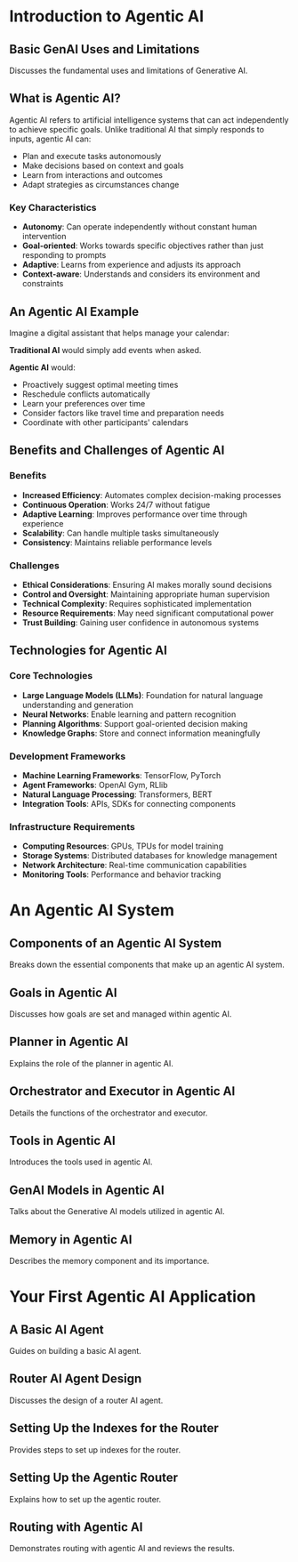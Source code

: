 # Introduction to Agentic AI

## Basic GenAI Uses and Limitations
Discusses the fundamental uses and limitations of Generative AI.

## What is Agentic AI?
Agentic AI refers to artificial intelligence systems that can act independently to achieve specific goals. Unlike traditional AI that simply responds to inputs, agentic AI can:

- Plan and execute tasks autonomously
- Make decisions based on context and goals
- Learn from interactions and outcomes
- Adapt strategies as circumstances change

### Key Characteristics
- **Autonomy**: Can operate independently without constant human intervention
- **Goal-oriented**: Works towards specific objectives rather than just responding to prompts
- **Adaptive**: Learns from experience and adjusts its approach
- **Context-aware**: Understands and considers its environment and constraints

## An Agentic AI Example
Imagine a digital assistant that helps manage your calendar:

**Traditional AI** would simply add events when asked.

**Agentic AI** would:
- Proactively suggest optimal meeting times
- Reschedule conflicts automatically
- Learn your preferences over time
- Consider factors like travel time and preparation needs
- Coordinate with other participants' calendars

## Benefits and Challenges of Agentic AI

### Benefits
- **Increased Efficiency**: Automates complex decision-making processes
- **Continuous Operation**: Works 24/7 without fatigue
- **Adaptive Learning**: Improves performance over time through experience
- **Scalability**: Can handle multiple tasks simultaneously
- **Consistency**: Maintains reliable performance levels

### Challenges
- **Ethical Considerations**: Ensuring AI makes morally sound decisions
- **Control and Oversight**: Maintaining appropriate human supervision
- **Technical Complexity**: Requires sophisticated implementation
- **Resource Requirements**: May need significant computational power
- **Trust Building**: Gaining user confidence in autonomous systems

## Technologies for Agentic AI

### Core Technologies
- **Large Language Models (LLMs)**: Foundation for natural language understanding and generation
- **Neural Networks**: Enable learning and pattern recognition
- **Planning Algorithms**: Support goal-oriented decision making
- **Knowledge Graphs**: Store and connect information meaningfully

### Development Frameworks
- **Machine Learning Frameworks**: TensorFlow, PyTorch
- **Agent Frameworks**: OpenAI Gym, RLlib
- **Natural Language Processing**: Transformers, BERT
- **Integration Tools**: APIs, SDKs for connecting components

### Infrastructure Requirements
- **Computing Resources**: GPUs, TPUs for model training
- **Storage Systems**: Distributed databases for knowledge management
- **Network Architecture**: Real-time communication capabilities
- **Monitoring Tools**: Performance and behavior tracking

# An Agentic AI System

## Components of an Agentic AI System
Breaks down the essential components that make up an agentic AI system.

## Goals in Agentic AI
Discusses how goals are set and managed within agentic AI.

## Planner in Agentic AI
Explains the role of the planner in agentic AI.

## Orchestrator and Executor in Agentic AI
Details the functions of the orchestrator and executor.

## Tools in Agentic AI
Introduces the tools used in agentic AI.

## GenAI Models in Agentic AI
Talks about the Generative AI models utilized in agentic AI.

## Memory in Agentic AI
Describes the memory component and its importance.

# Your First Agentic AI Application

## A Basic AI Agent
Guides on building a basic AI agent.

## Router AI Agent Design
Discusses the design of a router AI agent.

## Setting Up the Indexes for the Router
Provides steps to set up indexes for the router.

## Setting Up the Agentic Router
Explains how to set up the agentic router.

## Routing with Agentic AI
Demonstrates routing with agentic AI and reviews the results.